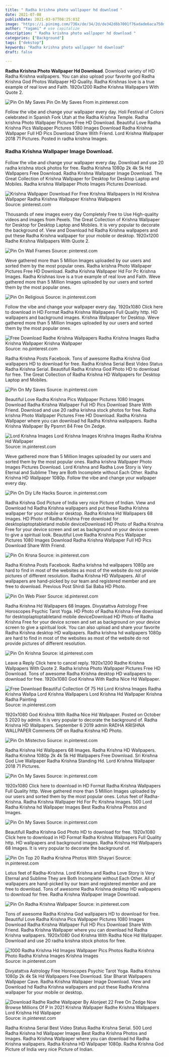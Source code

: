 ```yaml
---
title: " Radha krishna photo wallpaper hd download "
date: 2021-07-08
publishDate: 2021-03-07T08:25:03Z
image: "https://i.pinimg.com/736x/de/34/2d/de342d8b7001f76adade6aca750d65ee.jpg"
author: "Yagami" # use capitalize
description: " Radha krishna photo wallpaper hd download "
categories: ["Background"]
tags: ["dekstop"]
keywords: "Radha krishna photo wallpaper hd download"
draft: false

---
```



**Radha Krishna Photo Wallpaper Hd Download**. Download variety of HD Radha Krishna wallpapers. You can also upload your favorite god Radha Krishna God Photos Wallpaper HD Quality. Radha Krishnas love is a true example of real love and Faith. 1920x1200 Radhe Krishna Wallpapers With Quote 2.

![Pin On My Saves](https://i.pinimg.com/474x/30/2a/1a/302a1a6c2208e3e88ad6ea47840324aa.jpg "Pin On My Saves")
Pin On My Saves From in.pinterest.com


Follow the vibe and change your wallpaper every day. Holi Festival of Colors celebrated in Spanish Fork Utah at the Radha Krishna Temple. Radha krishna Photo Wallpaper Pictures Free HD Download. Beautiful Love Radha Krishna Pics Wallpaper Pictures 1080 Images Download Radha Krishna Wallpaper Full HD Pics Download Share With Friend. Lord Krishna Wallpaper 2018 71 Pictures. Posted in radha krishna Images.

### Radha Krishna Wallpaper Image Download.

Follow the vibe and change your wallpaper every day. Download and use 20 radha krishna stock photos for free. Radha Krishna 1080p 2k 4k 5k Hd Wallpapers Free Download. Radha Krishna Wallpaper Image Download. The Great Collection of Krishna Wallpaper for Desktop for Desktop Laptop and Mobiles. Radha krishna Wallpaper Photo Images Pictures Download.


![Krishna Wallpaper Download For Free Krishna Wallpapers In Hd Krishna Wallpaper Radha Krishna Wallpaper Krishna Wallpapers](https://i.pinimg.com/originals/db/4e/5f/db4e5f529d86e8700f32a4c1b91add8e.jpg "Krishna Wallpaper Download For Free Krishna Wallpapers In Hd Krishna Wallpaper Radha Krishna Wallpaper Krishna Wallpapers")
Source: pinterest.com

Thousands of new images every day Completely Free to Use High-quality videos and images from Pexels. The Great Collection of Krishna Wallpaper for Desktop for Desktop Laptop and Mobiles. It is very popular to decorate the background of. View and Download hd Radha Krishna wallpapers and put these Radha Krishna wallpaper for your mobile or desktop. 1920x1200 Radhe Krishna Wallpapers With Quote 2.

![Pin On Wall Frames](https://i.pinimg.com/originals/44/71/29/4471294f5a13d1258a679a814eb9161a.jpg "Pin On Wall Frames")
Source: pinterest.com

Weve gathered more than 5 Million Images uploaded by our users and sorted them by the most popular ones. Radha krishna Photo Wallpaper Pictures Free HD Download. Radha Krishna Wallpaper Hd For Pc Krishna Images. Radha Krishnas love is a true example of real love and Faith. Weve gathered more than 5 Million Images uploaded by our users and sorted them by the most popular ones.

![Pin On Religious](https://i.pinimg.com/564x/16/3c/95/163c956c0c50f35e659a047105a77c10.jpg "Pin On Religious")
Source: in.pinterest.com

Follow the vibe and change your wallpaper every day. 1920x1080 Click here to download in HD Format Radha Krishna Wallpapers Full Quality http. HD wallpapers and background images. Krishna Wallpaper for Desktop. Weve gathered more than 5 Million Images uploaded by our users and sorted them by the most popular ones.

![Free Download Radhe Krishna Wallpapers Radha Krishna Images Radha Krishna Wallpaper Krishna Wallpaper](https://i.pinimg.com/originals/99/5b/45/995b450dfebd9be2500f618cd54d96e4.jpg "Free Download Radhe Krishna Wallpapers Radha Krishna Images Radha Krishna Wallpaper Krishna Wallpaper")
Source: no.pinterest.com

Radha Krishna Posts Facebook. Tons of awesome Radha Krishna God wallpapers HD to download for free. Radha Krishna Serial Best Video Status Radha Krishna Serial. Beautifull Radha Krishna God Photo HD to download for free. The Great Collection of Radha Krishna HD Wallpapers for Desktop Laptop and Mobiles.

![Pin On My Saves](https://i.pinimg.com/474x/30/2a/1a/302a1a6c2208e3e88ad6ea47840324aa.jpg "Pin On My Saves")
Source: in.pinterest.com

Beautiful Love Radha Krishna Pics Wallpaper Pictures 1080 Images Download Radha Krishna Wallpaper Full HD Pics Download Share With Friend. Download and use 20 radha krishna stock photos for free. Radha krishna Photo Wallpaper Pictures Free HD Download. Radha Krishna Wallpaper where you can download hd Radha Krishna wallpapers. Radha Krishna Wallpaper By Ppsmrt 84 Free On Zedge.

![Lord Krishna Images Lord Krishna Images Krishna Images Radha Krishna Hd Wallpaper](https://i.pinimg.com/originals/b5/a8/f1/b5a8f10deebd4b7512834c691bf9843a.jpg "Lord Krishna Images Lord Krishna Images Krishna Images Radha Krishna Hd Wallpaper")
Source: in.pinterest.com

Weve gathered more than 5 Million Images uploaded by our users and sorted them by the most popular ones. Radha krishna Wallpaper Photo Images Pictures Download. Lord Krishna and Radha Love Story is Very Eternal and Sublime They are Both Incomplete without Each Other. Radha Krishna HD Wallpaper 1080p. Follow the vibe and change your wallpaper every day.

![Pin On Diy Life Hacks](https://i.pinimg.com/originals/50/55/00/50550064aca24639fdb4c2995444b946.jpg "Pin On Diy Life Hacks")
Source: in.pinterest.com

Radha Krishna God Picture of India very nice Picture of Indian. View and Download hd Radha Krishna wallpapers and put these Radha Krishna wallpaper for your mobile or desktop. Radha Krishna Hd Wallpapers 68 Images. HD Photo of Radha Krishna Free download for desktoplaptoptabletand mobile deviceDownload HD Photo of Radha Krishna Free for your device screen and set as background on your device screen to give a spiritual look. Beautiful Love Radha Krishna Pics Wallpaper Pictures 1080 Images Download Radha Krishna Wallpaper Full HD Pics Download Share With Friend.

![Pin On Krsna](https://i.pinimg.com/originals/97/f6/58/97f658356f9a75fdb59ffb2aa788eb92.jpg "Pin On Krsna")
Source: in.pinterest.com

Radha Krishna Posts Facebook. Radha krishna hd wallpapers 1080p are hard to find in most of the websites as most of the website do not provide pictures of different resolution. Radha Krishna HD Wallpapers. All of wallpapers are hand-picked by our team and registered member and are free to download. Previous Post Shirdi Sai Baba HD Photo.

![Pin On Web Pixer](https://i.pinimg.com/originals/86/5b/e9/865be9062e2c02adf54d4a7063524832.jpg "Pin On Web Pixer")
Source: id.pinterest.com

Radha Krishna Hd Wallpapers 68 Images. Divyatattva Astrology Free Horoscopes Psychic Tarot Yoga. HD Photo of Radha Krishna Free download for desktoplaptoptabletand mobile deviceDownload HD Photo of Radha Krishna Free for your device screen and set as background on your device screen to give a spiritual look. You can also upload and share your favorite Radha Krishna desktop HD wallpapers. Radha krishna hd wallpapers 1080p are hard to find in most of the websites as most of the website do not provide pictures of different resolution.

![Pin On Krishna](https://i.pinimg.com/originals/f5/e7/7c/f5e77c7c63c238d0c9830b6e6a32f299.jpg "Pin On Krishna")
Source: id.pinterest.com

Leave a Reply Click here to cancel reply. 1920x1200 Radhe Krishna Wallpapers With Quote 2. Radha krishna Photo Wallpaper Pictures Free HD Download. Tons of awesome Radha Krishna desktop HD wallpapers to download for free. 1920x1080 God Krishna With Radha Nice Hd Wallpaper.

![Free Download Beautiful Collection Of 75 Hd Lord Krishna Images Radha Krishna Wallpa Lord Krishna Wallpapers Lord Krishna Hd Wallpaper Krishna Radha Painting](https://i.pinimg.com/originals/67/88/65/678865b887d3eb9096abfde8a58a011e.jpg "Free Download Beautiful Collection Of 75 Hd Lord Krishna Images Radha Krishna Wallpa Lord Krishna Wallpapers Lord Krishna Hd Wallpaper Krishna Radha Painting")
Source: in.pinterest.com

1920x1080 God Krishna With Radha Nice Hd Wallpaper. Posted on October 5 2020 by admin. It is very popular to decorate the background of. Radha Krishna HD Wallpapers. September 6 2019 admin RADHA KRISHNA WALLPAPER Comments Off on Radha Krishna HD Photo.

![Pin On Mistectvo](https://i.pinimg.com/474x/46/e6/db/46e6dbb5ea0297979a51e4283924e754.jpg "Pin On Mistectvo")
Source: in.pinterest.com

Radha Krishna Hd Wallpapers 68 Images. Radha Krishna HD Wallpapers. Radha Krishna 1080p 2k 4k 5k Hd Wallpapers Free Download. Sri Krishna God Live Wallpaper Radha Krishna Standing Hd. Lord Krishna Wallpaper 2018 71 Pictures.

![Pin On My Saves](https://i.pinimg.com/736x/68/31/3d/68313d19af1531f3e4eb16ed7c6687c6.jpg "Pin On My Saves")
Source: in.pinterest.com

1920x1080 Click here to download in HD Format Radha Krishna Wallpapers Full Quality http. Weve gathered more than 5 Million Images uploaded by our users and sorted them by the most popular ones. Lotus feet of Radha-Krishna. Radha Krishna Wallpaper Hd For Pc Krishna Images. 500 Lord Radha Krishna hd Wallpaper Images Best Radha Krishna Photos and Images.

![Pin On My Saves](https://i.pinimg.com/originals/f9/d4/05/f9d405b073bead7d23277801adf1564a.jpg "Pin On My Saves")
Source: in.pinterest.com

Beautifull Radha Krishna God Photo HD to download for free. 1920x1080 Click here to download in HD Format Radha Krishna Wallpapers Full Quality http. HD wallpapers and background images. Radha Krishna Hd Wallpapers 68 Images. It is very popular to decorate the background of.

![Pin On Top 20 Radha Krishna Photos With Shayari](https://i.pinimg.com/originals/8c/93/47/8c9347683b6e880a0fb4f45f150d5982.jpg "Pin On Top 20 Radha Krishna Photos With Shayari")
Source: in.pinterest.com

Lotus feet of Radha-Krishna. Lord Krishna and Radha Love Story is Very Eternal and Sublime They are Both Incomplete without Each Other. All of wallpapers are hand-picked by our team and registered member and are free to download. Tons of awesome Radha Krishna desktop HD wallpapers to download for free. Radha Krishna Wallpaper Image Download.

![Pin On Radha Krishna Wallpaper](https://i.pinimg.com/736x/b4/21/c3/b421c391f7c088282acf28e540c0e741.jpg "Pin On Radha Krishna Wallpaper")
Source: in.pinterest.com

Tons of awesome Radha Krishna God wallpapers HD to download for free. Beautiful Love Radha Krishna Pics Wallpaper Pictures 1080 Images Download Radha Krishna Wallpaper Full HD Pics Download Share With Friend. Radha Krishna Wallpaper where you can download hd Radha Krishna wallpapers. 1920x1080 God Krishna With Radha Nice Hd Wallpaper. Download and use 20 radha krishna stock photos for free.

![1000 Radha Krishna Hd Images Wallpaper Pics Photos Radha Krishna Photo Radha Krishna Images Krishna Images](https://i.pinimg.com/736x/c7/dc/36/c7dc36bcda6451d9c018669bb0ed1806.jpg "1000 Radha Krishna Hd Images Wallpaper Pics Photos Radha Krishna Photo Radha Krishna Images Krishna Images")
Source: in.pinterest.com

Divyatattva Astrology Free Horoscopes Psychic Tarot Yoga. Radha Krishna 1080p 2k 4k 5k Hd Wallpapers Free Download. Star Bharat Wallpapers Wallpaper Cave. Radha Krishna Wallpaper Image Download. View and Download hd Radha Krishna wallpapers and put these Radha Krishna wallpaper for your mobile or desktop.

![Download Radhe Radhe Wallpaper By Alonjeet 22 Free On Zedge Now Browse Millions Of P In 2021 Krishna Wallpaper Radhe Krishna Wallpapers Lord Krishna Hd Wallpaper](https://i.pinimg.com/736x/de/34/2d/de342d8b7001f76adade6aca750d65ee.jpg "Download Radhe Radhe Wallpaper By Alonjeet 22 Free On Zedge Now Browse Millions Of P In 2021 Krishna Wallpaper Radhe Krishna Wallpapers Lord Krishna Hd Wallpaper")
Source: in.pinterest.com

Radha Krishna Serial Best Video Status Radha Krishna Serial. 500 Lord Radha Krishna hd Wallpaper Images Best Radha Krishna Photos and Images. Radha Krishna Wallpaper where you can download hd Radha Krishna wallpapers. Radha Krishna HD Wallpaper 1080p. Radha Krishna God Picture of India very nice Picture of Indian.

